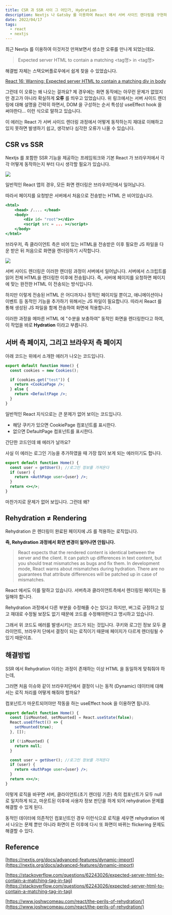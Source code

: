 ```yaml
---
title: CSR 과 SSR 사이 그 어딘가, Hydration
description: Nextjs 나 Gatsby 를 이용하여 React 애서 서버 사이드 렌더링을 구현하는 방법은 편리합니다. 하지만 Rehydration 를 포함한 렌더링 개념을 재대로 이해하지 않고 있다면 해결이 어려운 문제 상황에 빠지기 쉽습니다. CSR 베이스인 React 에서 SSR 을 구현할 때 놓치기 쉬운 개념인 Hydration 에 대해 알아보겠습니다.
date: 2022/04/17
tags:
  - react
  - nextjs
---
```


최근 Nextjs 를 이용하여 이것저것 만져보면서 생소한 오류를 만나게 되었는데요.

> Expected server HTML to contain a matching <tag명> in <tag명>

해결법 자체는 스택오버플로우에서 쉽게 찾을 수 있었습니다.

[React 16: Warning: Expected server HTML to contain a matching div in body](https://stackoverflow.com/questions/46443652/react-16-warning-expected-server-html-to-contain-a-matching-div-in-body)

그런데 이 오류는 왜 나오는 걸까요? 제 경우에는 화면 동작에는 아무런 문제가 없었지만 경고가 아니라 확실하게 **오류** 를 띄우고 있었습니다. 위 링크에서는 서버 사이드 렌더링에 대해 설명을 간략히 하면서, DOM 을 구성하는 순서 특성상 useEffect hook 을 써야한다... 이런 식으로 말하고 있습니다.

이 에러는 React 가 서버 사이드 렌더링 과정에서 어떻게 동작하는지 재대로 이해하고 있지 못하면 발생하기 쉽고, 생각보다 심각한 오류가 나올 수 있습니다.

## CSR vs SSR

Nextjs 를 포함한 SSR 기능을 제공하는 프레임워크와 기본 React 가 브라우저에서 각각 어떻게 동작하는지 부터 다시 생각할 필요가 있습니다.

![](/posts/blog/ssr-hydration/no-pre-rendering.png)

일반적인 React 앱의 경우, 모든 화면 렌더링은 브라우저단에서 일어납니다.

따라서 페이지를 요청받은 서버에서 처음으로 전송받는 HTML 은 비어있습니다.

```jsx
<html>
	<head> /.... </head>
	<body>
		<div id= "root"></div>
		<script src = ... ></script>
	</body>
</html>
```

브라우저, 즉 클라이언트 측은 비어 있는 HTML을 전송받은 이후 필요한 JS 파일을 다운 받은 뒤 처음으로 화면을 렌더링하기 시작합니다.

![](/posts/blog/ssr-hydration/pre-rendering.png)

서버 사이드 렌더링은 이러한 렌더링 과정이 서버에서 일어납니다. 서버에서 스크립트를 읽어 전체 HTML을 렌더링한 이후에 전송됩니다. 즉, 서버에 페이지를 요청하면 페이지에 맞는 완전한 HTML 이 전송되는 방식입니다.

하지만 이렇게 전송된 HTML 은 어디까지나 정적인 페이지일 뿐이고, 애니메이션이나 이벤트 등 동적인 기능을 추가하기 위해서는 JS 파일이 필요합니다. 따라서 React 를 통해 생성된 JS 파일을 함께 전송하여 화면에 적용합니다.

이러한 과정을 메마른 HTML 에 "수분을 보충하여" 동적인 화면을 렌더링한다고 하여, 이 작업을 바로 **Hydration** 이라고 부릅니다.

## 서버 측 페이지, 그리고 브라우저 측 페이지

아래 코드는 위에서 소개한 에러가 나오는 코드입니다.

```jsx
export default function Home() {
  const cookies = new Cookies();

  if (cookies.get("test")) {
    return <CookiePage />;
  } else {
    return <DefaultPage />;
  }
}
```

일반적인 React 지식으로는 큰 문제가 없어 보이는 코드입니다.

- 해당 쿠키가 있으면 CookiePage 컴포넌트를 표시한다.
- 없으면 DefaultPage 컴포넌트를 표시한다.

간단한 코드인데 왜 에러가 날까요?

사실 이 에러는 로그인 기능을 추가하였을 때 가장 많이 보게 되는 에러이기도 합니다.

```jsx
export default function Home() {
  const user = getUser(); //로그인 정보를 가져온다
  if (user) {
    return <AuthPage user={user} />;
  }
  return <></>;
}
```

마찬가지로 문제가 없어 보입니다. 그런데 왜?

## Rehydration ≠ Rendering

Rehydration 은 렌더링이 완료된 페이지에 JS 를 적용하는 로직입니다.

**즉, Rehydration 과정에서 화면 변경이 일어나면 안됩니다.**

> React expects that the rendered content is identical between the server and the client. It can patch up differences in text content, but you should treat mismatches as bugs and fix them. In development mode, React warns about mismatches during hydration. There are no guarantees that attribute differences will be patched up in case of mismatches.

React 에서도 이를 말하고 있습니다. 서버측과 클라이언트측에서 렌더링된 페이지는 동일해야 합니다.

Rehydration 과정에서 다른 부분을 수정해줄 수는 있다고 하지만, 버그로 규정하고 있고 재대로 수정될 보장도 없기 때문에 코드를 수정해야한다고 명시하고 있습니다.

그래서 위 코드도 에러를 발생시키는 코드가 되는 것입니다. 쿠키와 로그인 정보 모두 클라이언트, 브라우저 단에서 결정이 되는 로직이기 때문에 페이지가 다르게 렌더링될 수 있기 때문이죠.

## 해결방법

SSR 에서 Rehydration 이라는 과정이 존재하는 이상 HTML 을 동일하게 맞춰줘야 하는데,

그러면 처음 이슈와 같이 브라우저단에서 결정이 나는 동적 (Dynamic) 데이터에 대해서는 로직 처리를 어떻게 해줘야 할까요?

컴포넌트가 마운트되어야만 작동을 하는 useEffect hook 을 이용하면 됩니다.

```jsx
export default function Home() {
  const [isMounted, setMounted] = React.useState(false);
  React.useEffect(() => {
    setMounted(true);
  }, []);

  if (!isMounted) {
    return null;
  }

  const user = getUser(); //로그인 정보를 가져온다
  if (user) {
    return <AuthPage user={user} />;
  }
  return <></>;
}
```

이렇게 로직을 바꾸면 서버, 클라이언트(초기 렌더링 기준) 측의 컴포넌트가 모두 null 로 일치하게 되고, 마운트된 이후에 사용자 정보 판단을 하게 되어 rehydration 문제를 해결할 수 있게 된다.

동적인 데이터에 의존적인 컴포넌트인 경우 이런식으로 로직을 세우면 rehydration 에서 나오는 문제 뿐만 아니라 화면이 뜬 이후에 다시 또 화면이 바뀌는 flickering 문제도 해결할 수 있다.

## Reference

[https://nextjs.org/docs/advanced-features/dynamic-import](https://nextjs.org/docs/advanced-features/dynamic-import)

[https://stackoverflow.com/questions/62243026/expected-server-html-to-contain-a-matching-tag-in-tag](https://stackoverflow.com/questions/62243026/expected-server-html-to-contain-a-matching-tag-in-tag)

[https://www.joshwcomeau.com/react/the-perils-of-rehydration/](https://www.joshwcomeau.com/react/the-perils-of-rehydration/)
